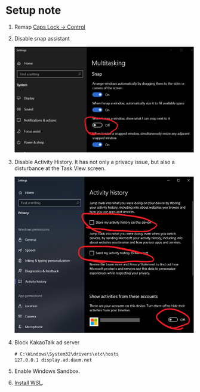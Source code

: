 Setup note
========
1.  Remap [Caps Lock → Control](https://gist.github.com/simnalamburt/90965dcb09cec6b82320/raw/58a9f61143273d5226be352d2c29ecf738e5bffd/capslock-to-control.reg)

1.  Disable snap assistant

    <img width=500 src="https://raw.githubusercontent.com/simnalamburt/i/master/.dotfiles/disable-snap-assist.png">

1.  Disable Activity History. It has not only a privacy issue, but also a disturbance at the Task View screen.

    <img width=500 src="https://raw.githubusercontent.com/simnalamburt/i/master/.dotfiles/disable-activity-history.png">

1.  Block KakaoTalk ad server

    ```
    # C:\Windows\System32\drivers\etc\hosts
    127.0.0.1 display.ad.daum.net
    ```

1.  Enable Windows Sandbox.

1.  [Install WSL](https://learn.microsoft.com/en-us/windows/wsl/install).
